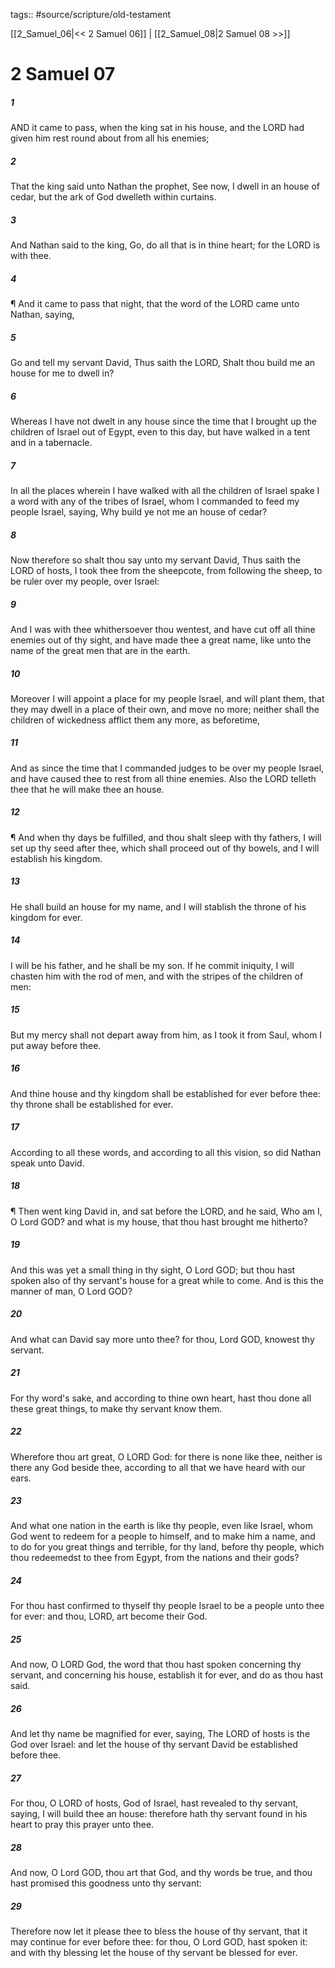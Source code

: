 tags:: #source/scripture/old-testament

[[2_Samuel_06|<< 2 Samuel 06]] | [[2_Samuel_08|2 Samuel 08 >>]]

# 2 Samuel 07

##### 1

AND it came to pass, when the king sat in his house, and the LORD had given him rest round about from all his enemies;

##### 2

That the king said unto Nathan the prophet, See now, I dwell in an house of cedar, but the ark of God dwelleth within curtains.

##### 3

And Nathan said to the king, Go, do all that is in thine heart; for the LORD is with thee.

##### 4

¶ And it came to pass that night, that the word of the LORD came unto Nathan, saying,

##### 5

Go and tell my servant David, Thus saith the LORD, Shalt thou build me an house for me to dwell in?

##### 6

Whereas I have not dwelt in any house since the time that I brought up the children of Israel out of Egypt, even to this day, but have walked in a tent and in a tabernacle.

##### 7

In all the places wherein I have walked with all the children of Israel spake I a word with any of the tribes of Israel, whom I commanded to feed my people Israel, saying, Why build ye not me an house of cedar?

##### 8

Now therefore so shalt thou say unto my servant David, Thus saith the LORD of hosts, I took thee from the sheepcote, from following the sheep, to be ruler over my people, over Israel:

##### 9

And I was with thee whithersoever thou wentest, and have cut off all thine enemies out of thy sight, and have made thee a great name, like unto the name of the great men that are in the earth.

##### 10

Moreover I will appoint a place for my people Israel, and will plant them, that they may dwell in a place of their own, and move no more; neither shall the children of wickedness afflict them any more, as beforetime,

##### 11

And as since the time that I commanded judges to be over my people Israel, and have caused thee to rest from all thine enemies. Also the LORD telleth thee that he will make thee an house.

##### 12

¶ And when thy days be fulfilled, and thou shalt sleep with thy fathers, I will set up thy seed after thee, which shall proceed out of thy bowels, and I will establish his kingdom.

##### 13

He shall build an house for my name, and I will stablish the throne of his kingdom for ever.

##### 14

I will be his father, and he shall be my son. If he commit iniquity, I will chasten him with the rod of men, and with the stripes of the children of men:

##### 15

But my mercy shall not depart away from him, as I took it from Saul, whom I put away before thee.

##### 16

And thine house and thy kingdom shall be established for ever before thee: thy throne shall be established for ever.

##### 17

According to all these words, and according to all this vision, so did Nathan speak unto David.

##### 18

¶ Then went king David in, and sat before the LORD, and he said, Who am I, O Lord GOD? and what is my house, that thou hast brought me hitherto?

##### 19

And this was yet a small thing in thy sight, O Lord GOD; but thou hast spoken also of thy servant's house for a great while to come. And is this the manner of man, O Lord GOD?

##### 20

And what can David say more unto thee? for thou, Lord GOD, knowest thy servant.

##### 21

For thy word's sake, and according to thine own heart, hast thou done all these great things, to make thy servant know them.

##### 22

Wherefore thou art great, O LORD God: for there is none like thee, neither is there any God beside thee, according to all that we have heard with our ears.

##### 23

And what one nation in the earth is like thy people, even like Israel, whom God went to redeem for a people to himself, and to make him a name, and to do for you great things and terrible, for thy land, before thy people, which thou redeemedst to thee from Egypt, from the nations and their gods?

##### 24

For thou hast confirmed to thyself thy people Israel to be a people unto thee for ever: and thou, LORD, art become their God.

##### 25

And now, O LORD God, the word that thou hast spoken concerning thy servant, and concerning his house, establish it for ever, and do as thou hast said.

##### 26

And let thy name be magnified for ever, saying, The LORD of hosts is the God over Israel: and let the house of thy servant David be established before thee.

##### 27

For thou, O LORD of hosts, God of Israel, hast revealed to thy servant, saying, I will build thee an house: therefore hath thy servant found in his heart to pray this prayer unto thee.

##### 28

And now, O Lord GOD, thou art that God, and thy words be true, and thou hast promised this goodness unto thy servant:

##### 29

Therefore now let it please thee to bless the house of thy servant, that it may continue for ever before thee: for thou, O Lord GOD, hast spoken it: and with thy blessing let the house of thy servant be blessed for ever.
